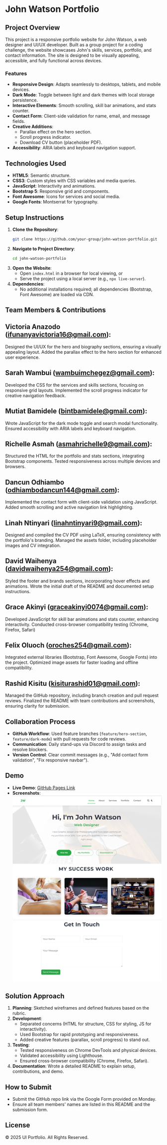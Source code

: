 # John Watson Portfolio

## Project Overview
This project is a responsive portfolio website for John Watson, a web designer and UI/UX developer. Built as a group project for a coding challenge, the website showcases John's skills, services, portfolio, and contact information. The site is designed to be visually appealing, accessible, and fully functional across devices.

### Features
- **Responsive Design**: Adapts seamlessly to desktops, tablets, and mobile devices.
- **Dark Mode**: Toggle between light and dark themes with local storage persistence.
- **Interactive Elements**: Smooth scrolling, skill bar animations, and stats counter.
- **Contact Form**: Client-side validation for name, email, and message fields.
- **Creative Additions**:
  - Parallax effect on the hero section.
  - Scroll progress indicator.
  - Download CV button (placeholder PDF).
- **Accessibility**: ARIA labels and keyboard navigation support.

## Technologies Used
- **HTML5**: Semantic structure.
- **CSS3**: Custom styles with CSS variables and media queries.
- **JavaScript**: Interactivity and animations.
- **Bootstrap 5**: Responsive grid and components.
- **Font Awesome**: Icons for services and social media.
- **Google Fonts**: Montserrat for typography.

## Setup Instructions
1. **Clone the Repository**:
   ```bash
   git clone https://github.com/your-group/john-watson-portfolio.git
   ```
2. **Navigate to Project Directory**:
   ```bash
   cd john-watson-portfolio
   ```
3. **Open the Website**:
   - Open `index.html` in a browser for local viewing, or
   - Serve the project using a local server (e.g., `npx live-server`).
4. **Dependencies**:
   - No additional installations required; all dependencies (Bootstrap, Font Awesome) are loaded via CDN.

## Team Members & Contributions
## Victoria Anazodo (ifunanyavictoria16@gmail.com):
Designed the UI/UX for the hero and biography sections, ensuring a visually appealing layout.
Added the parallax effect to the hero section for enhanced user experience.
## Sarah Wambui (wambuimchegez@gmail.com):
Developed the CSS for the services and skills sections, focusing on responsive grid layouts.
Implemented the scroll progress indicator for creative navigation feedback.
## Mutiat Bamidele (bintbamidele@gmail.com):
Wrote JavaScript for the dark mode toggle and search modal functionality.
Ensured accessibility with ARIA labels and keyboard navigation.
## Richelle Asmah (asmahrichelle9@gmail.com):
Structured the HTML for the portfolio and stats sections, integrating Bootstrap components.
Tested responsiveness across multiple devices and browsers.
## Dancun Odhiambo (odhiambodancun144@gmail.com):
Implemented the contact form with client-side validation using JavaScript.
Added smooth scrolling and active navigation link highlighting.
## Linah Ntinyari (linahntinyari9@gmail.com):
Designed and compiled the CV PDF using LaTeX, ensuring consistency with the portfolio's branding.
Managed the assets folder, including placeholder images and CV integration.
## David Waihenya (davidwaihenya254@gmail.com):
Styled the footer and brands sections, incorporating hover effects and animations.
Wrote the initial draft of the README and documented setup instructions.
## Grace Akinyi (graceakinyi0074@gmail.com):
Developed JavaScript for skill bar animations and stats counter, enhancing interactivity.
Conducted cross-browser compatibility testing (Chrome, Firefox, Safari)
## Felix Oluoch (oroches254@gmail.com):
Integrated external libraries (Bootstrap, Font Awesome, Google Fonts) into the project.
Optimized image assets for faster loading and offline compatibility.
## Rashid Kisitu (kisiturashid01@gmail.com):
Managed the GitHub repository, including branch creation and pull request reviews.
Finalized the README with team contributions and screenshots, ensuring clarity for submission.

## Collaboration Process
- **GitHub Workflow**: Used feature branches (`feature/hero-section`, `feature/dark-mode`) with pull requests for code reviews.
- **Communication**: Daily stand-ups via Discord to assign tasks and resolve blockers.
- **Version Control**: Clear commit messages (e.g., "Add contact form validation", "Fix responsive navbar").

## Demo
- **Live Demo**: [GitHub Pages Link](https://your-group.github.io/john-watson-portfolio/)
- **Screenshots**:
  ![Home Section](screenshots/home.png)
  ![Portfolio Section](screenshots/portfolio.png)
  ![Contact Form](screenshots/contact.png)

## Solution Approach
1. **Planning**: Sketched wireframes and defined features based on the rubric.
2. **Development**:
   - Separated concerns (HTML for structure, CSS for styling, JS for interactivity).
   - Used Bootstrap for rapid prototyping and responsiveness.
   - Added creative features (parallax, scroll progress) to stand out.
3. **Testing**:
   - Tested responsiveness on Chrome DevTools and physical devices.
   - Validated accessibility using Lighthouse.
   - Ensured cross-browser compatibility (Chrome, Firefox, Safari).
4. **Documentation**: Wrote a detailed README to explain setup, contributions, and demo.

## How to Submit
- Submit the GitHub repo link via the Google Form provided on Monday.
- Ensure all team members' names are listed in this README and the submission form.

## License
© 2025 UI Portfolio. All Rights Reserved.
